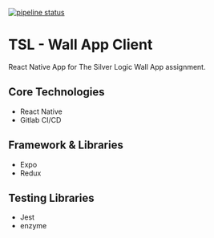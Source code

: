 [![pipeline status](https://gitlab.com/ivankoop3/wall-app-client/badges/staging/pipeline.svg)](https://gitlab.com/ivankoop3/wall-app-client/commits/staging)

# TSL - Wall App Client

React Native App for The Silver Logic Wall App assignment.


## Core Technologies
- React Native
- Gitlab CI/CD

## Framework & Libraries
- Expo
- Redux

## Testing Libraries
- Jest
- enzyme

